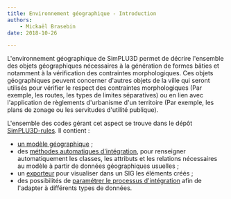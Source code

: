 ```yaml
---
title: Environnement géographique - Introduction
authors:
    - Mickaël Brasebin
date: 2018-10-26

---
```


L'environnement géographique de SimPLU3D permet de décrire l'ensemble des objets géographiques nécessaires à la génération de formes bâties et notamment à la vérification des contraintes morphologiques. Ces objets géographiques peuvent concerner d'autres objets de la ville qui seront utilisés pour vérifier le respect des contraintes morphologiques (Par exemple, les routes, les types de limites séparatives) ou en lien avec l'application de règlements d'urbanisme d'un territoire (Par exemple, les plans de zonage ou les servitudes d'utilité publique).

L'ensemble des codes gérant cet aspect se trouve dans le dépôt [SimPLU3D-rules](https://github.com/SimPLU3D/simplu3D-rules). Il contient :

- [un modèle géographique](modelgeo.md) ;
- des [méthodes automatiques d'intégration](integration.md), pour renseigner automatiquement les classes, les attributs et les relations nécessaires au modèle à partir de données géographiques usuelles ;
- un [exporteur](integration-test.md) pour visualiser dans un SIG les éléments créés ;
- des possibilités de [paramétrer le processus d'intégration](custom-integration) afin de l'adapter à différents types de données.
